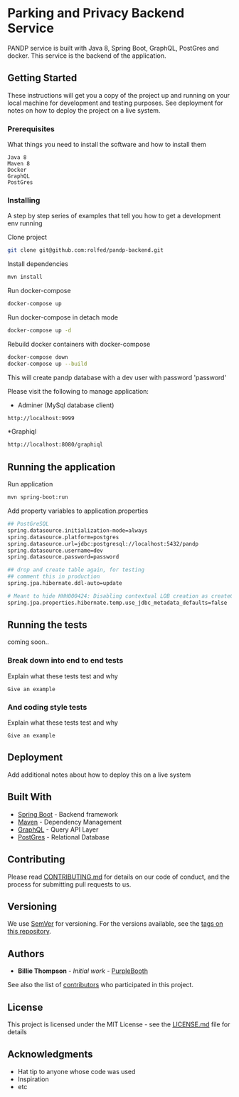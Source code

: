 # Parking and Privacy Backend Service

PANDP service is built with Java 8, Spring Boot, GraphQL, PostGres and docker. This service is the backend of the application. 

## Getting Started

These instructions will get you a copy of the project up and running on your local machine for development and testing purposes. See deployment for notes on how to deploy the project on a live system.

### Prerequisites

What things you need to install the software and how to install them

```
Java 8
Maven 8
Docker
GraphQL
PostGres
```

### Installing

A step by step series of examples that tell you how to get a development env running

Clone project
```bash
git clone git@github.com:rolfed/pandp-backend.git
```

Install dependencies 
```bash
mvn install
```
Run docker-compose
```bash
docker-compose up
```

Run docker-compose in detach mode 
```bash
docker-compose up -d
```

Rebuild docker containers with docker-compose
```bash
docker-compose down 
docker-compose up --build
```
This will create pandp database with a dev user with password 'password'

Please visit the following to manage application:
* Adminer (MySql database client)
```bash
http://localhost:9999
```
*Graphiql
```bash
http://localhost:8080/graphiql 
```

## Running the application 

Run application 
```bash
mvn spring-boot:run 
```


Add property variables to application.properties
```bash
## PostGreSQL
spring.datasource.initialization-mode=always
spring.datasource.platform=postgres
spring.datasource.url=jdbc:postgresql://localhost:5432/pandp
spring.datasource.username=dev
spring.datasource.password=password

## drop and create table again, for testing
## comment this in production
spring.jpa.hibernate.ddl-auto=update

# Meant to hide HHH000424: Disabling contextual LOB creation as createClob() method threw error
spring.jpa.properties.hibernate.temp.use_jdbc_metadata_defaults=false

```

## Running the tests 
coming soon..


### Break down into end to end tests

Explain what these tests test and why

```
Give an example
```

### And coding style tests

Explain what these tests test and why

```
Give an example
```

## Deployment

Add additional notes about how to deploy this on a live system

## Built With

* [Spring Boot](https://spring.io/guides/gs/spring-boot/) - Backend framework
* [Maven](https://maven.apache.org/) - Dependency Management
* [GraphQL](https://graphql.org/) - Query API Layer
* [PostGres](https://www.postgresql.org/) - Relational Database

## Contributing

Please read [CONTRIBUTING.md](https://gist.github.com/PurpleBooth/b24679402957c63ec426) for details on our code of conduct, and the process for submitting pull requests to us.

## Versioning

We use [SemVer](http://semver.org/) for versioning. For the versions available, see the [tags on this repository](https://github.com/your/project/tags). 

## Authors

* **Billie Thompson** - *Initial work* - [PurpleBooth](https://github.com/PurpleBooth)

See also the list of [contributors](https://github.com/your/project/contributors) who participated in this project.

## License

This project is licensed under the MIT License - see the [LICENSE.md](LICENSE.md) file for details

## Acknowledgments

* Hat tip to anyone whose code was used
* Inspiration
* etc

